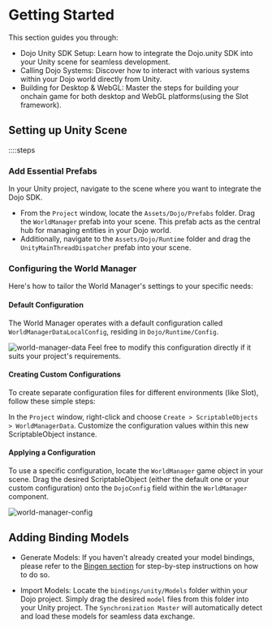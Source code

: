 # Getting Started

This section guides you through:

- Dojo Unity SDK Setup: Learn how to integrate the Dojo.unity SDK into your Unity scene for seamless development.
- Calling Dojo Systems: Discover how to interact with various systems within your Dojo world directly from Unity.
- Building for Desktop & WebGL: Master the steps for building your onchain game for both desktop and WebGL platforms(using the Slot framework).

## Setting up Unity Scene

::::steps

### Add Essential Prefabs

In your Unity project, navigate to the scene where you want to integrate the Dojo SDK.

- From the `Project` window, locate the `Assets/Dojo/Prefabs` folder.
Drag the `WorldManager` prefab into your scene. This prefab acts as the central hub for managing entities in your Dojo world.
- Additionally, navigate to the `Assets/Dojo/Runtime` folder and drag the `UnityMainThreadDispatcher` prefab into your scene.

### Configuring the World Manager

Here's how to tailor the World Manager's settings to your specific needs:

#### Default Configuration

The World Manager operates with a default configuration called `WorldManagerDataLocalConfig`, residing in `Dojo/Runtime/Config`.

![world-manager-data](/unity/world-manager-data.png)
Feel free to modify this configuration directly if it suits your project's requirements.

#### Creating Custom Configurations

To create separate configuration files for different environments (like Slot), follow these simple steps:

In the `Project` window, right-click and choose `Create > ScriptableObjects > WorldManagerData`.
Customize the configuration values within this new ScriptableObject instance.

#### Applying a Configuration

To use a specific configuration, locate the `WorldManager` game object in your scene.
Drag the desired ScriptableObject (either the default one or your custom configuration) onto the `DojoConfig` field within the `WorldManager` component.

![world-manager-config](/unity/world-manager-config.png)

## Adding Binding Models

- Generate Models: If you haven't already created your model bindings, please refer to the [Bingen section](/client/sdk/unity/important-concepts#bingen) for step-by-step instructions on how to do so.

- Import Models: Locate the `bindings/unity/Models` folder within your Dojo project. Simply drag the desired `model` files from this folder into your Unity project. The `Synchronization Master` will automatically detect and load these models for seamless data exchange.

